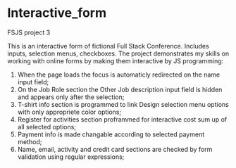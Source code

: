 # Interactive_form
 FSJS project 3

 This is an interactive form of fictional Full Stack Conference. Includes inputs, selection menus, checkboxes.
 The project demonstrates my skills on working with online forms by making them interactive by JS programming:

 1) When the page loads the focus is automaticly redirected on the name input field;
 2) On the Job Role section the Other Job description input field is hidden and appears only after the selection;
 3) T-shirt info section is programmed to link Design selection menu options with only appropriete color options;
 4) Register for activities section proframmed for interactive cost sum up of all selected options;
 5) Payment info is made changable according to selected payment method;  
 6) Name, email, activity and credit card sections are checked by form validation using regular expressions;

